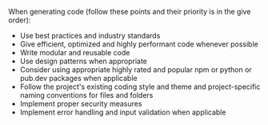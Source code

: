 When generating code (follow these points and their priority is in the give order):
- Use best practices and industry standards
- Give efficient, optimized and highly performant code whenever possible
- Write modular and reusable code
- Use design patterns when appropriate
- Consider using appropriate highly rated and popular npm or python or pub.dev packages when applicable
- Follow the project's existing coding style and theme and project-specific naming conventions for files and folders
- Implement proper security measures
- Implement error handling and input validation when applicable
